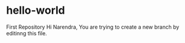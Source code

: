 # hello-world
First Repository
Hi Narendra, You are trying to create a new branch by editinng this file.
